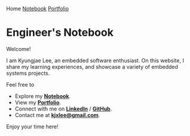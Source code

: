 Home <a href="./notebook">Notebook</a> <a href="./portfolio">Portfolio</a>

# Engineer's Notebook



Welcome!

I am Kyungjae Lee, an embedded software enthusiast. On this website, I share my learning experiences, and showcase a variety of embedded systems projects.

Feel free to

* Explore my **<a href="./notebook">Notebook</a>**.
* View my **<a href="./portfolio">Portfolio</a>**.
* Connect with me on **[LinkedIn](https://www.linkedin.com/in/kyungjaelee/)** / **[GitHub](https://github.com/kyungjae-lee)**.
* Contact me at **kjxlee@gmail.com**.

Enjoy your time here!
